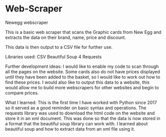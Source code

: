 # Web-Scraper
Newegg webscraper

This is a basic web scraper that scans the Graphic cards from New Egg and extracts the data on their brand, name, price and discount.

This data is then output to a CSV file for further use.

Libraries used:
	CSV
	Beautiful Soup 4
	Requests
	
Further development ideas:
	I would like to enable my code to scan through all the pages on the website. Some cards also do not have prices displayed until they have been added to the basket, so I would like to work out how to find these prices.
	I would also like to output this data to a website, this would allow me to build more webscrapers for other websites and begin to compare prices.
	
What I learned:
	This is the first time I have worked with Python since 2017 so it served as a good reminder on basic syntax and operations.
	The requests library was used to download the html code on the website and store it in an xml document. This was done so that the data is now stored in a format that the beautiful soup library can work with.
	I learned about beautiful soup and how to extract data from an xml file using it.
